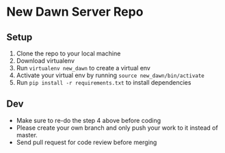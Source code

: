 # New Dawn Server Repo
## Setup
1. Clone the repo to your local machine
2. Download virtualenv
3. Run `virtualenv new_dawn` to create a virtual env
4. Activate your virtual env by running `source new_dawn/bin/activate`
5. Run `pip install -r requirements.txt` to install dependencies

## Dev
* Make sure to re-do the step 4 above before coding
* Please create your own branch and only push your work to it instead of master.
* Send pull request for code review before merging
